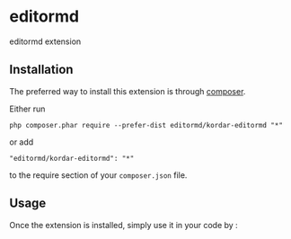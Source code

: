 editormd
======
editormd extension

Installation
------------

The preferred way to install this extension is through [composer](http://getcomposer.org/download/).

Either run

```
php composer.phar require --prefer-dist editormd/kordar-editormd "*"
```

or add

```
"editormd/kordar-editormd": "*"
```

to the require section of your `composer.json` file.


Usage
-----

Once the extension is installed, simply use it in your code by  :